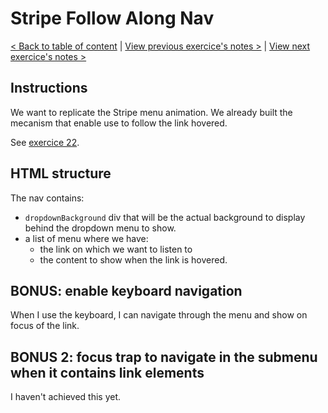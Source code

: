 # Stripe Follow Along Nav

[< Back to table of content](../README.md) |
[View previous exercice's notes >](../25-Event.Capture.Propagation.Bubbling.and.Once/Notes.md) |
[View next exercice's notes >](../27-Click.and.Drag/Notes.md)

## Instructions

We want to replicate the Stripe menu animation.
We already built the mecanism that enable use to follow the link hovered.

See [exercice 22](22-Follow.Along.Link.Highlighter/Notes.md).

## HTML structure

The nav contains:

- `dropdownBackground` div that will be the actual background to display behind the dropdown menu to show.
- a list of menu where we have:
  - the link on which we want to listen to
  - the content to show when the link is hovered.

## BONUS: enable keyboard navigation

When I use the keyboard, I can navigate through the menu and show on focus of the link.

## BONUS 2: focus trap to navigate in the submenu when it contains link elements

I haven't achieved this yet.
